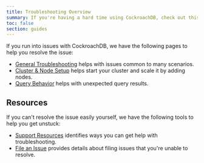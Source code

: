 ```yaml
---
title: Troubleshooting Overview
summary: If you're having a hard time using CockroachDB, check out this overview of our existing troubleshooting resources
toc: false
section: guides
---
```


If you run into issues with CockroachDB, we have the following pages to help you resolve the issue:

- [General Troubleshooting](general-troubleshooting.html) helps with issues common to many scenarios.
- [Cluster & Node Setup](cluster-setup-troubleshooting.html) helps start your cluster and scale it by adding nodes.
- [Query Behavior](cluster-setup-troubleshooting.html) helps with unexpected query results.

## Resources

If you can't resolve the issue easily yourself, we have the following tools to help you get unstuck:

- [Support Resources](support-resources.html) identifies ways you can get help with troubleshooting.
- [File an Issue](file-an-issue.html) provides details about filing issues that you're unable to resolve.
